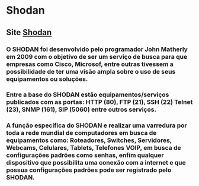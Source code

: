 # Shodan

## Site [Shodan](https://www.shodan.io/)

### O SHODAN foi desenvolvido pelo programador John Matherly em 2009 com o objetivo de ser um serviço de busca para que empresas como Cisco, Microsof, entre outras tivessem a possibilidade de ter uma visão ampla sobre o uso de seus equipamentos ou soluções.

### Entre a base do SHODAN estão equipamentos/serviços publicados com as portas: HTTP (80), FTP (21), SSH (22) Telnet (23), SNMP (161), SIP (5060) entre outros serviços.

### A função específica do SHODAN e realizar uma varredura por toda a rede mundial de computadores em busca de equipamentos como: Roteadores, Switches, Servidores, Webcams, Celulares, Tablets, Telefones VOIP, em busca de configurações padrões como senhas, enfim qualquer dispositivo que possibilita uma conexão com a internet e que possua configurações padrões pode ser registrado pelo SHODAN.
